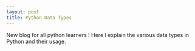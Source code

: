 ```yaml
---
layout: post
title: Python Data Types
---
```


New blog for all python learners ! Here I explain the various data types in Python and their usage.
